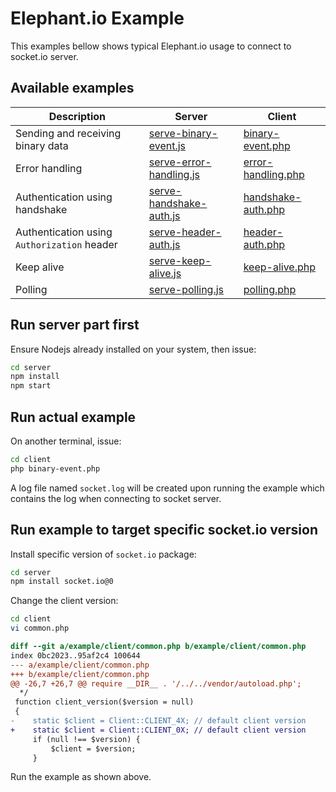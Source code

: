 # Elephant.io Example

This examples bellow shows typical Elephant.io usage to connect to socket.io server.

## Available examples

| Description                                 | Server                                                      | Client                                            |
|---------------------------------------------|-------------------------------------------------------------|---------------------------------------------------|
| Sending and receiving binary data           | [serve-binary-event.js](./server/serve-binary-event.js)     | [binary-event.php](./client/binary-event.php)     |
| Error handling                              | [serve-error-handling.js](./server/serve-error-handling.js) | [error-handling.php](./client/error-handling.php) |
| Authentication using handshake              | [serve-handshake-auth.js](./server/serve-handshake-auth.js) | [handshake-auth.php](./client/handshake-auth.php) |
| Authentication using `Authorization` header | [serve-header-auth.js](./server/serve-header-auth.js)       | [header-auth.php](./client/header-auth.php)       |
| Keep alive                                  | [serve-keep-alive.js](./server/serve-keep-alive.js)         | [keep-alive.php](./client/keep-alive.php)         |
| Polling                                     | [serve-polling.js](./server/serve-polling.js)               | [polling.php](./client/polling.php)               |

## Run server part first

Ensure Nodejs already installed on your system, then issue:

```sh
cd server
npm install
npm start
```

## Run actual example

On another terminal, issue:

```sh
cd client
php binary-event.php
```

A log file named `socket.log` will be created upon running the example which
contains the log when connecting to socket server.

## Run example to target specific socket.io version

Install specific version of `socket.io` package:

```sh
cd server
npm install socket.io@0
```

Change the client version:

```sh
cd client
vi common.php
```

```diff
diff --git a/example/client/common.php b/example/client/common.php
index 0bc2023..95af2c4 100644
--- a/example/client/common.php
+++ b/example/client/common.php
@@ -26,7 +26,7 @@ require __DIR__ . '/../../vendor/autoload.php';
  */
 function client_version($version = null)
 {
-    static $client = Client::CLIENT_4X; // default client version
+    static $client = Client::CLIENT_0X; // default client version
     if (null !== $version) {
         $client = $version;
     }
```

Run the example as shown above.
